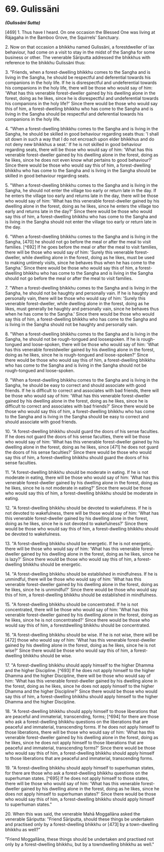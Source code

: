 # 69. Gulissäni
***(Gulissäni Sutta)***

[469] 1. Thus have I heard. On one occasion the Blessed One was living at Räjagaha in the Bamboo Grove, the Squirrels' Sanctuary.

2\. Now on that occasion a bhikkhu named Gulissäni, a forestdweller of lax behaviour, had come on a visit to stay in the midst of the Sangha for some business or other. The venerable Sāriputta addressed the bhikkhus with reference to the bhikkhu Gulissäni thus:

3\. "Friends, when a forest-dwelling bhikkhu comes to the Sangha and is living in the Sangha, he should be respectful and deferential towards his companions in the holy life. If he is disrespectful and undeferential towards his companions in the holy life, there will be those who would say of him: 'What has this venerable forest-dweller gained by his dwelling alone in the forest, doing as he likes, since he is disrespectful and undeferential towards his companions in the holy life?' Since there would be those who would say this of him, a forest-dwelling bhikkhu who has come to the Sangha and is living in the Sangha should be respectful and deferential towards his companions in the holy life.

4\. "When a forest-dwelling bhikkhu comes to the Sangha and is living in the Sangha, he should be skilled in good behaviour regarding seats thus: 'I shall sit down in such a way that I do not encroach upon elder bhikkhus and do not deny new bhikkhus a seat.' If he is not skilled in good behaviour regarding seats, there will be those who would say of him: 'What has this venerable forest-dweller gained by his dwelling alone in the forest, doing as he likes, since he does not even know what pertains to good behaviour?' Since there would be those who would say this of him, a forest-dwelling bhikkhu who has come to the Sangha and
is living in the Sangha should be skilled in good behaviour regarding seats.

5\. "When a forest-dwelling bhikkhu comes to the Sangha and is living in the Sangha, he should not enter the village too early or return late in the day. If he enters the village too early and returns late in the day, there will be those who would say of him: 'What has this venerable forest-dweller gained by his dwelling alone in the forest, doing as he likes, since he enters the village too early and returns late in the day?' Since there would be those who would say this of him, a forest-dwelling bhikkhu who has come to the Sangha and is living in the Sangha should not enter the village too early or return late in the day.

6\. "When a forest-dwelling bhikkhu comes to the Sangha and is living in the Sangha, [470] he should not go before the meal or after the meal to visit families. [^692] If he goes before the meal or after the meal to visit families, there will be those who would say of him: 'Surely this venerable forest-dweller, while dwelling alone in the forest, doing as he likes, must be used to making untimely visits, since he behaves thus when he has come to the Sangha.' Since there would be those who would say this of him, a forest-dwelling bhikkhu who has come to the Sangha and is living in the Sangha should not go before the meal or after the meal to visit families.

7\. "When a forest-dwelling bhikkhu comes to the Sangha and is living in the Sangha, he should not be haughty and personally vain. If he is haughty and personally vain, there will be those who would say of him: 'Surely this venerable forest-dweller, while dwelling alone in the forest, doing as he likes, must generally be haughty and personally vain, since he behaves thus when he has come to the Sangha.' Since there would be those who would say this of him, a forest-dwelling bhikkhu who has come to the Sangha and is living in the Sangha should not be haughty and personally vain.

8\. "When a forest-dwelling bhikkhu comes to the Sangha and is living in the Sangha, he should not be rough-tongued and loosespoken. If he is rough-tongued and loose-spoken, there will be those who would say of him: 'What has this venerable forestdweller gained by his dwelling alone in the forest, doing as he likes, since he is rough-tongued and loose-spoken?' Since there would be those who would say this of him, a forest-dwelling
bhikkhu who has come to the Sangha and is living in the Sangha should not be rough-tongued and loose-spoken.

9\. "When a forest-dwelling bhikkhu comes to the Sangha and is living in the Sangha, he should be easy to correct and should associate with good friends. If he is difficult to correct and associates with bad friends, there will be those who would say of him: 'What has this venerable forest-dweller gained by his dwelling alone in the forest, doing as he likes, since he is difficult to correct and associates with bad friends?' Since there would be those who would say this of him, a forest-dwelling bhikkhu who has come to the Sangha and is living in the Sangha should be easy to correct and should associate with good friends.

10\. "A forest-dwelling bhikkhu should guard the doors of his sense faculties. If he does not guard the doors of his sense faculties, there will be those who would say of him: 'What has this venerable forest-dweller gained by his dwelling alone in the forest, doing as he likes, since [471] he does not guard the doors of his sense faculties?' Since there would be those who would say this of him, a forest-dwelling bhikkhu should guard the doors of his sense faculties.

11\. "A forest-dwelling bhikkhu should be moderate in eating. If he is not moderate in eating, there will be those who would say of him: 'What has this venerable forest-dweller gained by his dwelling alone in the forest, doing as he likes, since he is not moderate in eating?' Since there would be those who would say this of him, a forest-dwelling bhikkhu should be moderate in eating.

12\. "A forest-dwelling bhikkhu should be devoted to wakefulness. If he is not devoted to wakefulness, there will be those would say of him: 'What has this venerable forest-dweller gained by his dwelling alone in the forest, doing as he likes, since he is not devoted to wakefulness?' Since there would be those who would say this of him, a forest-dwelling bhikkhu should be devoted to wakefulness.

13\. "A forest-dwelling bhikkhu should be energetic. If he is not energetic, there will be those who would say of him: 'What has this venerable forest-dweller gained by his dwelling alone in the forest, doing as he likes, since he is lazy?' Since there would be those who would say this of him, a forest-dwelling bhikkhu should be energetic.

14\. "A forest-dwelling bhikkhu should be established in mindfulness. If he is unmindful, there will be those who would say of him: 'What has this venerable forest-dweller gained by his dwelling alone in the forest, doing as he likes, since he is unmindful?' Since there would be those who would say this of him, a forest-dwelling bhikkhu should be established in mindfulness.

15\. "A forest-dwelling bhikkhu should be concentrated. If he is not concentrated, there will be those who would say of him: 'What has this venerable forest-dweller gained by his dwelling alone in the forest, doing as he likes, since he is not concentrated?' Since there would be those who would say this of him, a forestdwelling bhikkhu should be concentrated.

16\. "A forest-dwelling bhikkhu should be wise. If he is not wise, there will be [472] those who would say of him: 'What has this venerable forest-dweller gained by his dwelling alone in the forest, doing as he likes, since he is not wise?' Since there would be those who would say this of him, a forest-dwelling bhikkhu should be wise.

17\. "A forest-dwelling bhikkhu should apply himself to the higher Dhamma and the higher Discipline. [^693] If he does not apply himself to the higher Dhamma and the higher Discipline, there will be those who would say of him: 'What has this venerable forest-dweller gained by his dwelling alone in the forest, doing as he likes, since he does not apply himself to the higher Dhamma and the higher Discipline?' Since there would be those who would say this of him, a forest-dwelling bhikkhu should apply himself to the higher Dhamma and the higher Discipline.

18\. "A forest-dwelling bhikkhu should apply himself to those liberations that are peaceful and immaterial, transcending, forms; [^694] for there are those who ask a forest-dwelling bhikkhu questions on the liberations that are peaceful and immaterial, transcending forms. If he does not apply himself to those liberations, there will be those who would say of him: 'What has this venerable forest-dweller gained by his dwelling alone in the forest, doing as he likes, since he does not apply himself to those liberations that are peaceful and immaterial, transcending forms?' Since there would be those who would say this of him, a forest-dwelling bhikkhu should apply himself to those liberations that are peaceful and immaterial, transcending forms.

19\. "A forest-dwelling bhikkhu should apply himself to superhuman states, for there are those who ask a forest-dwelling bhikkhu questions on the superhuman states. [^695] If he does not apply himself to those states, there will be those who would say of him: 'What has this venerable forest-dweller gained by his dwelling alone in the forest, doing as he likes, since he does not apply himself to superhuman states?' Since there would be those who would say this of him, a forest-dwelling bhikkhu should apply himself to superhuman states."

20\. When this was said, the venerable Mahā Moggallāna asked the venerable Sāriputta: "Friend Sāriputta, should these things be undertaken and practised only by a forest-dwelling bhikkhu or [473] by a town-dwelling bhikkhu as well?"

"Friend Moggallāna, these things should be undertaken and practised not only by a forest-dwelling bhikkhu, but by a towndwelling bhikkhu as well."